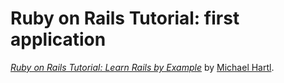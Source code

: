 # Ruby on Rails Tutorial: first application
[*Ruby on Rails Tutorial: Learn Rails by Example*](http://railstutorial.org/)
by [Michael Hartl](http://michaelhartl.com/).
